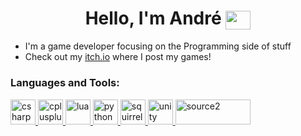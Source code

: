 <h1 align="center">Hello, I'm André <a href="https://twitter.com/mastardy1" target="blank"><img align="center" src="https://cdn.jsdelivr.net/npm/simple-icons@3.0.1/icons/twitter.svg" alt="mastardy1" height="30" width="40" /></a></h1> 

- I'm a game developer focusing on the Programming side of stuff<br>
- Check out my [itch.io](https://gelapt.itch.io/) where I post my games!

<h3 align="left">Languages and Tools:</h3>
<p align="left">
<a href="https://www.w3schools.com/cs/" target="_blank"> <img src="https://hownot2code.files.wordpress.com/2016/06/2p4i.png?w=676" alt="csharp" width="40" height="40"/> </a>
<a href="https://www.w3schools.com/cpp/" target="_blank"> <img src="https://upload.wikimedia.org/wikipedia/commons/thumb/1/18/ISO_C%2B%2B_Logo.svg/1200px-ISO_C%2B%2B_Logo.svg.png" alt="cplusplus" width="40" height="40"/> </a>
<a href="https://www.lua.org" target="_blank"> <img src="https://upload.wikimedia.org/wikipedia/commons/thumb/c/cf/Lua-Logo.svg/1200px-Lua-Logo.svg.png" alt="lua" width="40" height="40"/> </a>
<a href="https://www.python.org" target="_blank"> <img src="https://upload.wikimedia.org/wikipedia/commons/thumb/c/c3/Python-logo-notext.svg/640px-Python-logo-notext.svg.png" alt="python" width="40" height="40"/> </a>
<a href="http://squirrel-lang.org" target="_blank"> <img src="http://squirrel-lang.org/images/simple_nut.png" alt="squirrel" width="40" height="40"/> </a>
<a href="https://unity.com/" target="_blank"> <img src="https://www.vectorlogo.zone/logos/unity3d/unity3d-icon.svg" alt="unity" width="40" height="40"/> </a>
<a href="https://developer.valvesoftware.com/wiki/Source_2" target="_blank"> <img src="https://upload.wikimedia.org/wikipedia/commons/thumb/6/67/Source_engine_logo_and_wordmark.svg/250px-Source_engine_logo_and_wordmark.svg.png" alt="source2" width="120" height="40"/> </a>
</p>
